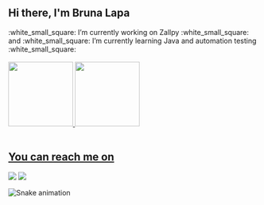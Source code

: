 ## Hi there, I'm Bruna Lapa

<div>
  :white_small_square: I’m currently working on Zallpy :white_small_square:	and :white_small_square: I’m currently learning Java and automation testing :white_small_square:
</div><br>

<div>
  <a href="https://github.com/lapabruna">
  <img height="130em" src="https://github-readme-stats.vercel.app/api?username=lapabruna&show_icons=true&theme=dracula&include_all_commits=true&count_private=true"/>
  <img height="130em" src="https://github-readme-stats.vercel.app/api/top-langs/?username=lapabruna&layout=compact&langs_count=16&theme=dracula"/>
</div><br>

 ## You can reach me on

  <div>
    <a href="https://instagram.com/lapabruna" target="_blank"><img src="https://img.shields.io/badge/-Instagram-%23E4405F?style=for-the-badge&logo=instagram&logoColor=white" target="_blank"></a>
   <a href="https://www.linkedin.com/in/lapabruna/" target="_blank"><img src="https://img.shields.io/badge/-LinkedIn-%230077B5?style=for-the-badge&logo=linkedin&logoColor=white" target="_blank"></a>

  ![Snake animation](https://github.com/lapabruna/lapabruna/blob/output/github-contribution-grid-snake.svg)
 </div>
